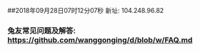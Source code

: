 ##2018年09月28日07时12分07秒 新址: 104.248.96.82
### 兔友常见问题及解答: https://github.com/wanggonging/d/blob/w/FAQ.md
